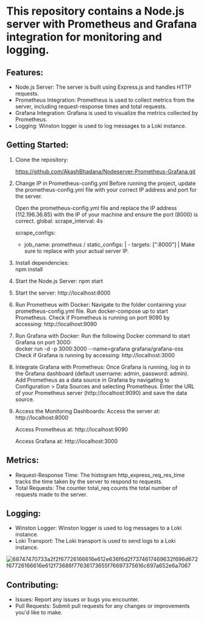 # This repository contains a Node.js server with Prometheus and Grafana integration for monitoring and logging.

## Features:

- Node.js Server: The server is built using Express.js and handles HTTP requests.
- Prometheus Integration: Prometheus is used to collect metrics from the server, including request-response times and total requests.
- Grafana Integration: Grafana is used to visualize the metrics collected by Prometheus.
- Logging: Winston logger is used to log messages to a Loki instance.

## Getting Started:
1. Clone the repository:
   
   https://github.com/AkashBhadana/Nodeserver-Prometheus-Grafana.git
2. Change IP in Prometheus-config.yml
   Before running the project, update the prometheus-config.yml file with your correct IP address and port for the server.

   Open the prometheus-config.yml file and replace the IP address (112.196.36.85) with the IP of your machine and ensure the port (8000) is correct.
   global:
  scrape_interval: 4s

   scrape_configs: 
    - job_name: prometheus /
       static_configs: |
          - targets: ["<your-ip>:8000"] |
   Make sure to replace <your-ip> with your actual server IP.

3. Install dependencies:  
   npm install

4. Start the Node.js Server:
   npm start

5. Start the server: http://localhost:8000

6. Run Prometheus with Docker:
   Navigate to the folder containing your prometheus-config.yml file.
   Run docker-compose up to start Prometheus.
   Check if Prometheus is running on port 9090 by accessing:
   http://localhost:9090

7. Run Grafana with Docker:
   Run the following Docker command to start Grafana on port 3000:   
   docker run -d -p 3000:3000 --name=grafana grafana/grafana-oss
   Check if Grafana is running by accessing:
   http://localhost:3000

8. Integrate Grafana with Prometheus:
   Once Grafana is running, log in to the Grafana dashboard (default username: admin, password: admin).
   Add Prometheus as a data source in Grafana by navigating to Configuration > Data Sources and selecting Prometheus.
   Enter the URL of your Prometheus server (http://localhost:9090) and save the data source.

9. Access the Monitoring Dashboards:
   Access the server at:
   http://localhost:8000

   Access Prometheus at:
   http://localhost:9090

   Access Grafana at:
   http://localhost:3000

## Metrics:
- Request-Response Time: The histogram http_express_req_res_time tracks the time taken by the server to respond to requests.
- Total Requests: The counter total_req counts the total number of requests made to the server.

## Logging:
- Winston Logger: Winston logger is used to log messages to a Loki instance.
- Loki Transport: The Loki transport is used to send logs to a Loki instance.

![68747470733a2f2f67726166616e612e636f6d2f7374617469632f696d672f67726166616e612f73686f77636173655f76697375616c697a652e6a7067](https://github.com/AkashBhadana/Nodeserver-Prometheus-Grafana/assets/129368922/4c2ff718-0190-448b-aaf0-baeedab2c4a7)

## Contributing:
- Issues: Report any issues or bugs you encounter.
- Pull Requests: Submit pull requests for any changes or improvements you'd like to make.
   
